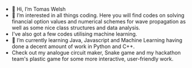 - 👋 Hi, I’m Tomas Welsh
- 👀 I’m interested in all things coding. Here you will find codes on solving financial option values and numerical schemes for wave propagation as well as some nice class structures and data analysis.
- I've also got a few codes utilising machine learning.
- 🌱 I’m currently learning Java, Javascript and Machine Learning having done a decent amount of work in Python and C++.
- Check out my analogue circuit maker, Snake game and my hackathon team's plastic game for some more interactive, user-friendly work.
